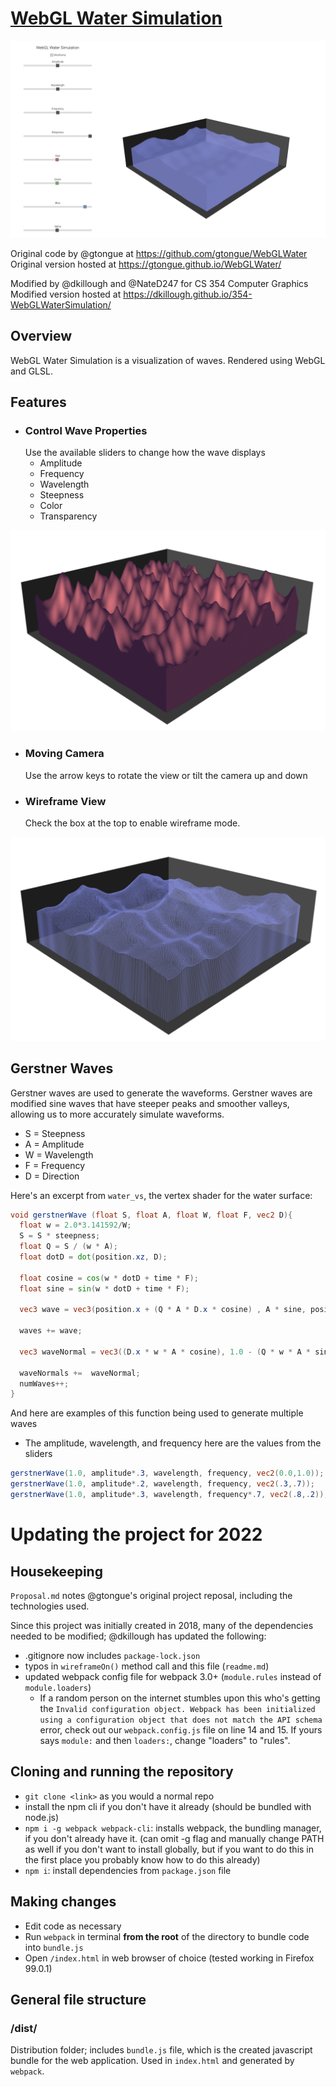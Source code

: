 # [WebGL Water Simulation](https://gtongue.github.io/WebGLWater/)
![](readme-assets/page.png)

Original code by @gtongue at https://github.com/gtongue/WebGLWater
Original version hosted at https://gtongue.github.io/WebGLWater/

Modified by @dkillough and @NateD247 for CS 354 Computer Graphics
Modified version hosted at https://dkillough.github.io/354-WebGLWaterSimulation/

## Overview

WebGL Water Simulation is a visualization of waves. Rendered using WebGL and GLSL.

## Features

- ### Control Wave Properties
  Use the available sliders to change how the wave displays
  - Amplitude
  - Frequency
  - Wavelength
  - Steepness
  - Color
  - Transparency

![](readme-assets/properties.png)
- ### Moving Camera
  Use the arrow keys to rotate the view or tilt the camera up and down
- ### Wireframe View
  Check the box at the top to enable wireframe mode.

![](readme-assets/wireframe-wave.png)

## Gerstner Waves
Gerstner waves are used to generate the waveforms. Gerstner waves are modified sine waves that have steeper peaks and smoother valleys, allowing us to more accurately simulate waveforms.
- S = Steepness 
- A = Amplitude 
- W = Wavelength 
- F = Frequency
- D = Direction

Here's an excerpt from `water_vs`, the vertex shader for the water surface:
```glsl
void gerstnerWave (float S, float A, float W, float F, vec2 D){
  float w = 2.0*3.141592/W;
  S = S * steepness;
  float Q = S / (w * A);
  float dotD = dot(position.xz, D);

  float cosine = cos(w * dotD + time * F);
  float sine = sin(w * dotD + time * F);

  vec3 wave = vec3(position.x + (Q * A * D.x * cosine) , A * sine, position.z + (Q * A* cosine * D.y));

  waves += wave;

  vec3 waveNormal = vec3((D.x * w * A * cosine), 1.0 - (Q * w * A * sine), -(D.y * w * A * cosine));

  waveNormals +=  waveNormal;
  numWaves++;
}
```

And here are examples of this function being used to generate multiple waves
- The amplitude, wavelength, and frequency here are the values from the sliders
```glsl
gerstnerWave(1.0, amplitude*.3, wavelength, frequency, vec2(0.0,1.0));
gerstnerWave(1.0, amplitude*.2, wavelength, frequency, vec2(.3,.7));
gerstnerWave(1.0, amplitude*.3, wavelength, frequency*.7, vec2(.8,.2));
```

# Updating the project for 2022

## Housekeeping

`Proposal.md` notes @gtongue's original project reposal, including the technologies used.

Since this project was initially created in 2018, many of the dependencies needed to be modified; @dkillough has updated the following:
- .gitignore now includes `package-lock.json`
- typos in `wireframeOn()` method call and this file (`readme.md`)
- updated webpack config file for webpack 3.0+ (`module.rules` instead of `module.loaders`)
  - If a random person on the internet stumbles upon this who's getting the `Invalid configuration object. Webpack has been initialized using a configuration object that does not match the API schema` error, check out our `webpack.config.js` file on line 14 and 15. If yours says `module:` and then `loaders:`, change "loaders" to "rules". 

## Cloning and running the repository
* `git clone <link>` as you would a normal repo
* install the npm cli if you don't have it already (should be bundled with node.js)
* `npm i -g webpack webpack-cli`: installs webpack, the bundling manager, if you don't already have it. (can omit -g flag and manually change PATH as well if you don't want to install globally, but if you want to do this in the first place you probably know how to do this already)
* `npm i`: install dependencies from `package.json` file

## Making changes
- Edit code as necessary
- Run `webpack` in terminal **from the root** of the directory to bundle code into `bundle.js`
- Open `/index.html` in web browser of choice (tested working in Firefox 99.0.1)

## General file structure
### /dist/
Distribution folder; includes `bundle.js` file, which is the created javascript bundle for the web application. Used in `index.html` and generated by `webpack`.
